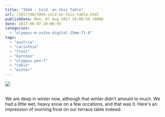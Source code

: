 ```yaml
---
title: "3944 - Cold  on this Table"
url: /2017/08/3944-cold-on-this-table.html
publishDate: Mon, 07 Aug 2017 18:00:59 +0000
date: 2017-08-07 20:00:59
categories: 
  - "olympus-m-zuiko-digital-25mm-f1-8"
tags: 
  - "austria"
  - "carinthia"
  - "frost"
  - "karnten"
  - "olympus-pen-f"
  - "table"
  - "winter"
---
```

<div class="container">
<div class="center"><a target="_blank" href="https://d25zfm9zpd7gm5.cloudfront.net/1200x1200/2016/20161210_100713_lr.jpg"><img class="webfeedsFeaturedVisual" src="https://d25zfm9zpd7gm5.cloudfront.net/0600x0600/2016/20161210_100713_lr.jpg" /></a></div>
</div>
<br />

We are deep in winter now, although that winter didn't amount to much. We had a little wet, heavy snow on a few occations, and that was it. Here's an impression of morning frost on our terrace table instead.
